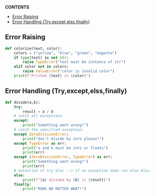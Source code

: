 **CONTENTS**
- [Error Raising](#error-raising)
- [Error Handling (Try,except,elss,finally)](#error-handling-tryexceptelssfinally)


## Error Raising

```python
def colorize(text, color):
	colors = ("yellow", "blue", "green", "magenta")
	if type(text) is not str:
		raise TypeError("text must be instance of str")
	elif color not in colors:
		raise ValueError("color is invalid color")
	print(f"Printed {text} in {color}")
```

## Error Handling (Try,except,elss,finally)
```python
def divide(a,b):
 	try:
 	    result = a / b
	# catch all exceptions.	
	except: 
	    print("Something went wrong!")
	# catch the specified exception.
 	except ZeroDivisionError:
 		print("don't divide by zero please!")
 	except TypeError as err:
 		print("a and b must be ints or floats")
 		print(err)
	except (ZeroDivisionError, TypeError) as err:
		print("Something went wrong!")
		print(err)
	# extention of try bloc --> if no exception then run else bloc.
 	else:
  		print(f"{a} divided by {b} is {result}")
	finally:
		print("RUNS NO MATTER WHAT!")
```